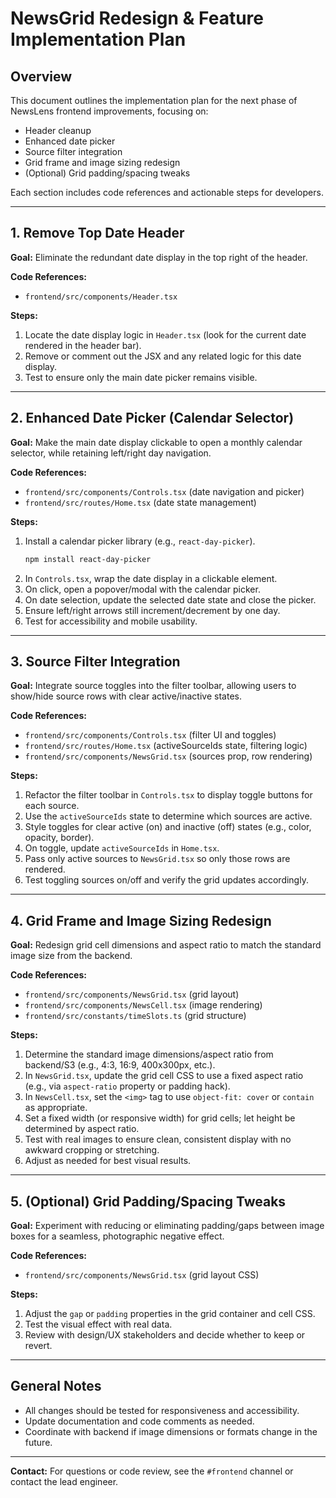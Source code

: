 # NewsGrid Redesign & Feature Implementation Plan

## Overview
This document outlines the implementation plan for the next phase of NewsLens frontend improvements, focusing on:
- Header cleanup
- Enhanced date picker
- Source filter integration
- Grid frame and image sizing redesign
- (Optional) Grid padding/spacing tweaks

Each section includes code references and actionable steps for developers.

---

## 1. Remove Top Date Header

**Goal:** Eliminate the redundant date display in the top right of the header.

**Code References:**
- `frontend/src/components/Header.tsx`

**Steps:**
1. Locate the date display logic in `Header.tsx` (look for the current date rendered in the header bar).
2. Remove or comment out the JSX and any related logic for this date display.
3. Test to ensure only the main date picker remains visible.

---

## 2. Enhanced Date Picker (Calendar Selector)

**Goal:** Make the main date display clickable to open a monthly calendar selector, while retaining left/right day navigation.

**Code References:**
- `frontend/src/components/Controls.tsx` (date navigation and picker)
- `frontend/src/routes/Home.tsx` (date state management)

**Steps:**
1. Install a calendar picker library (e.g., `react-day-picker`).
   ```bash
   npm install react-day-picker
   ```
2. In `Controls.tsx`, wrap the date display in a clickable element.
3. On click, open a popover/modal with the calendar picker.
4. On date selection, update the selected date state and close the picker.
5. Ensure left/right arrows still increment/decrement by one day.
6. Test for accessibility and mobile usability.

---

## 3. Source Filter Integration

**Goal:** Integrate source toggles into the filter toolbar, allowing users to show/hide source rows with clear active/inactive states.

**Code References:**
- `frontend/src/components/Controls.tsx` (filter UI and toggles)
- `frontend/src/routes/Home.tsx` (activeSourceIds state, filtering logic)
- `frontend/src/components/NewsGrid.tsx` (sources prop, row rendering)

**Steps:**
1. Refactor the filter toolbar in `Controls.tsx` to display toggle buttons for each source.
2. Use the `activeSourceIds` state to determine which sources are active.
3. Style toggles for clear active (on) and inactive (off) states (e.g., color, opacity, border).
4. On toggle, update `activeSourceIds` in `Home.tsx`.
5. Pass only active sources to `NewsGrid.tsx` so only those rows are rendered.
6. Test toggling sources on/off and verify the grid updates accordingly.

---

## 4. Grid Frame and Image Sizing Redesign

**Goal:** Redesign grid cell dimensions and aspect ratio to match the standard image size from the backend.

**Code References:**
- `frontend/src/components/NewsGrid.tsx` (grid layout)
- `frontend/src/components/NewsCell.tsx` (image rendering)
- `frontend/src/constants/timeSlots.ts` (grid structure)

**Steps:**
1. Determine the standard image dimensions/aspect ratio from backend/S3 (e.g., 4:3, 16:9, 400x300px, etc.).
2. In `NewsGrid.tsx`, update the grid cell CSS to use a fixed aspect ratio (e.g., via `aspect-ratio` property or padding hack).
3. In `NewsCell.tsx`, set the `<img>` tag to use `object-fit: cover` or `contain` as appropriate.
4. Set a fixed width (or responsive width) for grid cells; let height be determined by aspect ratio.
5. Test with real images to ensure clean, consistent display with no awkward cropping or stretching.
6. Adjust as needed for best visual results.

---

## 5. (Optional) Grid Padding/Spacing Tweaks

**Goal:** Experiment with reducing or eliminating padding/gaps between image boxes for a seamless, photographic negative effect.

**Code References:**
- `frontend/src/components/NewsGrid.tsx` (grid layout CSS)

**Steps:**
1. Adjust the `gap` or `padding` properties in the grid container and cell CSS.
2. Test the visual effect with real data.
3. Review with design/UX stakeholders and decide whether to keep or revert.

---

## General Notes
- All changes should be tested for responsiveness and accessibility.
- Update documentation and code comments as needed.
- Coordinate with backend if image dimensions or formats change in the future.

---

**Contact:** For questions or code review, see the `#frontend` channel or contact the lead engineer. 
